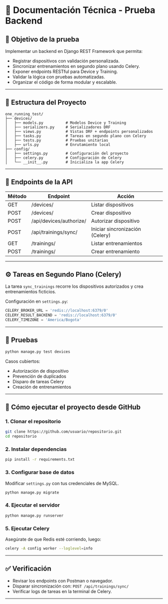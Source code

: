 
# 📘 Documentación Técnica - Prueba Backend

## 🎯 Objetivo de la prueba

Implementar un backend en Django REST Framework que permita:
- Registrar dispositivos con validación personalizada.
- Sincronizar entrenamientos en segundo plano usando Celery.
- Exponer endpoints RESTful para Device y Training.
- Validar la lógica con pruebas automatizadas.
- Organizar el código de forma modular y escalable.

---

## 🧱 Estructura del Proyecto

```
one_running_test/
├── devices/
│   ├── models.py          # Modelos Device y Training
│   ├── serializers.py     # Serializadores DRF
│   ├── views.py           # Vistas DRF + endpoints personalizados
│   ├── tasks.py           # Tareas en segundo plano con Celery
│   ├── tests.py           # Pruebas unitarias
│   ├── urls.py            # Enrutamiento local
├── config/
│   ├── settings.py        # Configuración del proyecto
│   ├── celery.py          # Configuración de Celery
│   └── __init__.py        # Inicializa la app Celery
```

---

## 🔌 Endpoints de la API

| Método | Endpoint                     | Acción                             |
|--------|------------------------------|------------------------------------|
| GET    | /devices/                    | Listar dispositivos                |
| POST   | /devices/                    | Crear dispositivo                  |
| POST   | /api/devices/authorize/      | Autorizar dispositivo              |
| POST   | /api/trainings/sync/         | Iniciar sincronización (Celery)    |
| GET    | /trainings/                  | Listar entrenamientos              |
| POST   | /trainings/                  | Crear entrenamiento                |

---

## ⚙️ Tareas en Segundo Plano (Celery)

La tarea `sync_trainings` recorre los dispositivos autorizados y crea entrenamientos ficticios.

Configuración en `settings.py`:

```python
CELERY_BROKER_URL = 'redis://localhost:6379/0'
CELERY_RESULT_BACKEND = 'redis://localhost:6379/0'
CELERY_TIMEZONE = 'America/Bogota'
```

---

## 🧪 Pruebas

```bash
python manage.py test devices
```

Casos cubiertos:
- Autorización de dispositivo
- Prevención de duplicados
- Disparo de tareas Celery
- Creación de entrenamientos

---

## 🚀 Cómo ejecutar el proyecto desde GitHub

### 1. Clonar el repositorio

```bash
git clone https://github.com/usuario/repositorio.git
cd repositorio
```

### 2. Instalar dependencias

```bash
pip install -r requirements.txt
```

### 3. Configurar base de datos

Modificar `settings.py` con tus credenciales de MySQL.

```bash
python manage.py migrate
```

### 4. Ejecutar el servidor

```bash
python manage.py runserver
```

### 5. Ejecutar Celery

Asegúrate de que Redis esté corriendo, luego:

```bash
celery -A config worker --loglevel=info
```

---

## ✅ Verificación

- Revisar los endpoints con Postman o navegador.
- Disparar sincronización con: `POST /api/trainings/sync/`
- Verificar logs de tareas en la terminal de Celery.

---
